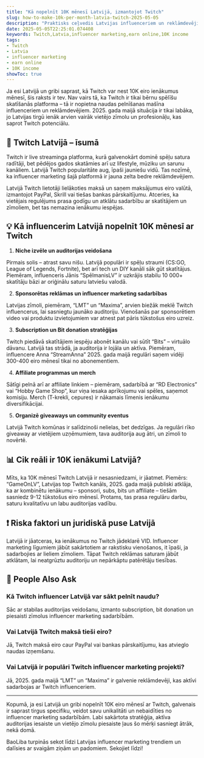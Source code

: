 ```yaml
---
title: "Kā nopelnīt 10K mēnesī Latvijā, izmantojot Twitch"
slug: how-to-make-10k-per-month-latvia-twitch-2025-05-05
description: "Praktisks ceļvedis Latvijas influenceriem un reklāmdevējiem, kā 2025. gadā ar Twitch platformu nopelnīt 10 tūkstošus eiro mēnesī influencer marketinga un tiešsaistes ienākumu veicināšanai."
date: 2025-05-05T22:25:01.074408
keywords: Twitch,Latvia,influencer marketing,earn online,10K income
tags:
- Twitch
- Latvia
- influencer marketing
- earn online
- 10K income
showToc: true
---
```


Ja esi Latvijā un gribi saprast, kā Twitch var nest 10K eiro ienākumus mēnesī, šis raksts ir tev. Nav vairs tā, ka Twitch ir tikai bērnu spēlīšu skatīšanās platforma – tā ir nopietna naudas pelnīšanas mašīna influenceriem un reklāmdevējiem. 2025. gada maijā situācija ir tikai labāka, jo Latvijas tirgū ienāk arvien vairāk vietējo zīmolu un profesionāļu, kas saprot Twitch potenciālu.

## 📢 Twitch Latvijā – īsumā

Twitch ir live streaminga platforma, kurā galvenokārt dominē spēļu satura radītāji, bet pēdējos gados skatāmies arī uz lifestyle, mūziku un sarunu kanāliem. Latvijā Twitch popularitāte aug, īpaši jauniešu vidū. Tas nozīmē, ka influencer marketing šajā platformā ir jauna zelta bedre reklāmdevējiem.

Latvijā Twitch lietotāji lielākoties maksā un saņem maksājumus eiro valūtā, izmantojot PayPal, Skrill vai tiešas bankas pārskaitījumu. Atceries, ka vietējais regulējums prasa godīgu un atklātu sadarbību ar skatītājiem un zīmoliem, bet tas nemazina ienākumu iespējas.

## 💡 Kā influencerim Latvijā nopelnīt 10K mēnesī ar Twitch

1. **Niche izvēle un auditorijas veidošana**

Pirmais solis – atrast savu nišu. Latvijā populāri ir spēļu straumi (CS:GO, League of Legends, Fortnite), bet arī tech un DIY kanāli sāk gūt skatītājus. Piemēram, influenceris Jānis “SpēlmanisLV” ir uzkrājis stabilu 10 000+ skatītāju bāzi ar oriģinālu saturu latviešu valodā.

2. **Sponsorētas reklāmas un influencer marketing sadarbības**

Latvijas zīmoli, piemēram, “LMT” un “Maxima”, arvien biežāk meklē Twitch influencerus, lai sasniegtu jaunāko auditoriju. Vienošanās par sponsorētiem video vai produktu izvietojumiem var atnest pat pāris tūkstošus eiro uzreiz.

3. **Subscription un Bit donation stratēģijas**

Twitch piedāvā skatītājiem iespēju abonēt kanālu vai sūtīt “Bits” – virtuālo dāvanu. Latvijā tas strādā, ja auditorija ir lojāla un aktīva. Piemēram, influencere Anna “StreamAnna” 2025. gada maijā regulāri saņem vidēji 300-400 eiro mēnesī tikai no abonementiem.

4. **Affiliate programmas un merch**

Sātīgi pelnā arī ar affiliate linkiem – piemēram, sadarbībā ar “RD Electronics” vai “Hobby Game Shop”, kur viņa iesaka aprīkojumu vai spēles, saņemot komisiju. Merch (T-krekli, cepures) ir nākamais līmenis ienākumu diversifikācijai.

5. **Organizē giveaways un community eventus**

Latvijā Twitch komūnas ir salīdzinoši nelielas, bet dedzīgas. Ja regulāri rīko giveaway ar vietējiem uzņēmumiem, tava auditorija aug ātri, un zīmoli to novērtē.

## 📊 Cik reāli ir 10K ienākumi Latvijā?

Mīts, ka 10K mēnesī Twitch Latvijā ir nesasniedzami, ir jāatmet. Piemērs: “GameOnLV”, Latvijas top Twitch kanāls, 2025. gada maijā publiski atklāja, ka ar kombinētu ienākumu – sponsori, subs, bits un affiliate – tiešām sasniedz 9-12 tūkstošus eiro mēnesī. Protams, tas prasa regulāru darbu, saturu kvalitatīvu un labu auditorijas vadību.

## ❗ Riska faktori un juridiskā puse Latvijā

Latvijā ir jāatceras, ka ienākumus no Twitch jādeklarē VID. Influencer marketing līgumiem jābūt sakārtotiem ar rakstisku vienošanos, it īpaši, ja sadarbojies ar lieliem zīmoliem. Tāpat Twitch reklāmas saturam jābūt atklātam, lai neatgrūztu auditoriju un nepārkāptu patērētāju tiesības.

## 🤔 People Also Ask

### Kā Twitch influencer Latvijā var sākt pelnīt naudu?

Sāc ar stabilas auditorijas veidošanu, izmanto subscription, bit donation un piesaisti zīmolus influencer marketing sadarbībām.

### Vai Latvijā Twitch maksā tieši eiro?

Jā, Twitch maksā eiro caur PayPal vai bankas pārskaitījumu, kas atvieglo naudas izņemšanu.

### Vai Latvijā ir populāri Twitch influencer marketing projekti?

Jā, 2025. gada maijā “LMT” un “Maxima” ir galvenie reklāmdevēji, kas aktīvi sadarbojas ar Twitch influenceriem.

---

Kopumā, ja esi Latvijā un gribi nopelnīt 10K eiro mēnesī ar Twitch, galvenais ir saprast tirgus specifiku, veidot savu unikalitāti un nebaidīties no influencer marketing sadarbībām. Labi sakārtota stratēģija, aktīva auditorijas iesaiste un vietējo zīmolu piesaiste ļaus šo mērķi sasniegt ātrāk, nekā domā.

BaoLiba turpinās sekot līdzi Latvijas influencer marketing trendiem un dalīsies ar svaigām ziņām un padomiem. Sekojiet līdzi!